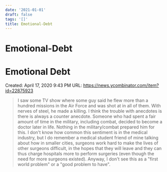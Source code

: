 ```yaml
---
date: '2021-01-01'
draft: false
tags: '[]'
title: Emotional-Debt
---
```


# Emotional-Debt

# Emotional Debt
Created: April 17, 2020 9:43 PM
URL: https://news.ycombinator.com/item?id=22875923
> I saw some TV show where some guy said he flew more than a hundred missions in the Air Force and was shot at in all of them.
> With nerves of steel, he made a killing.
I think the trouble with anecdotes is there is always a counter anecdote.
Someone who had spent a fair amount of time in the military, including combat, decided to become a doctor later in life.
Nothing in the military/combat prepared him for this.
I don't know how common this sentiment is in the medical industry, but I do remember a medical student friend of mine talking about how in smaller cities, surgeons work hard to make the lives of other surgeons difficult, in the hopes that they will leave and they can thus charge hospitals more to perform surgeries (even though the need for more surgeons existed).
Anyway, I don't see this as a "first world problem" or a "good problem to have".
